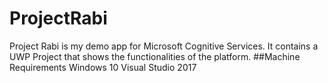 # ProjectRabi
Project Rabi is my demo app for Microsoft Cognitive Services. It contains a UWP Project that shows the functionalities of the platform.
##Machine Requirements
Windows 10
Visual Studio 2017
